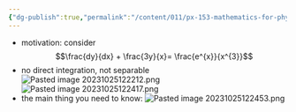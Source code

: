 ```yaml
---
{"dg-publish":true,"permalink":"/content/011/px-153-mathematics-for-physicists/term-1/px-153-c-first-order-od-es/px-153-c6-integrating-factor/","noteIcon":"1","created":"2024-11-25T10:50:32.000+00:00","updated":"2024-11-26T19:36:58.863+00:00"}
---
```


- motivation: consider 
$$\frac{dy}{dx} + \frac{3y}{x}= \frac{e^{x}}{x^{3}}$$
- no direct integration, not separable
![Pasted image 20231025122212.png](/img/user/pics/Pasted%20image%2020231025122212.png)
![Pasted image 20231025122417.png](/img/user/pics/Pasted%20image%2020231025122417.png) 
- the main thing you need to know: ![Pasted image 20231025122453.png](/img/user/pics/Pasted%20image%2020231025122453.png)
